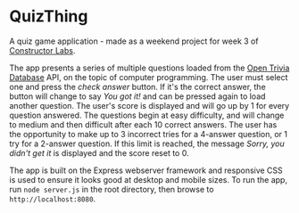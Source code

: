 # QuizThing

A quiz game application - made as a weekend project for week 3 of
[Constructor Labs](https://constructorlabs.com/).

The app presents a series of multiple questions loaded from the [Open Trivia
Database](https://opentdb.com/) API, on the topic of computer programming.
The user must select one and press the _check answer_ button. If it's the
correct answer, the button will change to say _You got it!_ and can be pressed
again to load another question. The user's score is displayed and will go up
by 1 for every question answered. The questions begin at easy difficulty, and
will change to medium and then difficult after each 10 correct answers. The
user has the opportunity to make up to 3 incorrect tries for a 4-answer
question, or 1 try for a 2-answer question. If this limit is reached, the
message _Sorry, you didn't get it_ is displayed and the score reset to 0.

The app is built on the Express webserver framework and responsive CSS is used
to ensure it looks good at desktop and mobile sizes. To run the app, run
`node server.js` in the root directory, then browse to `http://localhost:8080`.
